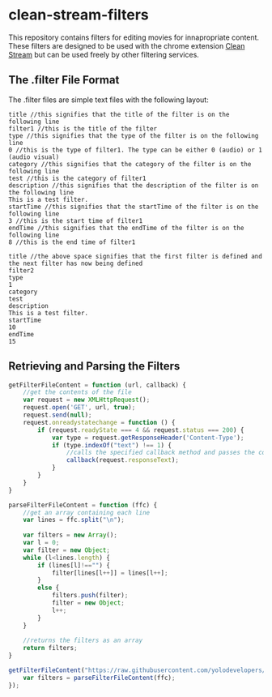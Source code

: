 # clean-stream-filters

This repository contains filters for editing movies for innapropriate content. These filters are designed to be used with the chrome extension [Clean Stream](https://chrome.google.com/webstore/detail/clean-stream/cppacmdbokpnibcconbcniibodcfgdba) but can be used freely by other filtering services.

## The .filter File Format

The .filter files are simple text files with the following layout:

```
title //this signifies that the title of the filter is on the following line
filter1 //this is the title of the filter
type //this signifies that the type of the filter is on the following line
0 //this is the type of filter1. The type can be either 0 (audio) or 1 (audio visual)
category //this signifies that the category of the filter is on the following line
test //this is the category of filter1
description //this signifies that the description of the filter is on the following line
This is a test filter.
startTime //this signifies that the startTime of the filter is on the following line
3 //this is the start time of filter1
endTime //this signifies that the endTime of the filter is on the following line
8 //this is the end time of filter1

title //the above space signifies that the first filter is defined and the next filter has now being defined
filter2
type
1
category
test
description
This is a test filter.
startTime
10
endTime
15
```

## Retrieving and Parsing the Filters

```javascript
getFilterFileContent = function (url, callback) {
	//get the contents of the file
	var request = new XMLHttpRequest();
	request.open('GET', url, true);
	request.send(null);
	request.onreadystatechange = function () {
		if (request.readyState === 4 && request.status === 200) {
			var type = request.getResponseHeader('Content-Type');
			if (type.indexOf("text") !== 1) {
				//calls the specified callback method and passes the content of the filter file as a string
				callback(request.responseText);
			}
		}
	}
}

parseFilterFileContent = function (ffc) {
	//get an array containing each line
	var lines = ffc.split("\n");
	
	var filters = new Array();
	var l = 0;
	var filter = new Object;
	while (l<lines.length) {
		if (lines[l]!=="") {
			filter[lines[l++]] = lines[l++];
		}
		else {
			filters.push(filter);
			filter = new Object;
			l++;
		}
	}
	
	//returns the filters as an array
	return filters;
}

getFilterFileContent("https://raw.githubusercontent.com/yolodevelopers/clean-stream-filters/master/test.filter", function (ffc) {
	var filters = parseFilterFileContent(ffc);
});
```
